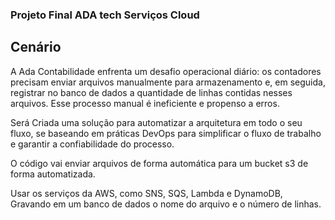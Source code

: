 ### Projeto Final ADA tech Serviços Cloud

## Cenário

A Ada Contabilidade enfrenta um desafio operacional diário: os contadores precisam enviar arquivos manualmente para armazenamento e, em seguida, registrar no banco de dados a quantidade de linhas contidas nesses arquivos. Esse processo manual é ineficiente e propenso a erros.

Será Criada uma solução para automatizar a arquitetura em todo o seu fluxo, se baseando em práticas DevOps para simplificar o fluxo de trabalho e garantir a confiabilidade do processo.

O código vai enviar arquivos de forma automática para um bucket s3 de forma automatizada.

Usar os serviços da AWS, como SNS, SQS, Lambda e DynamoDB, Gravando em um banco de dados o nome do arquivo e o número de linhas.
